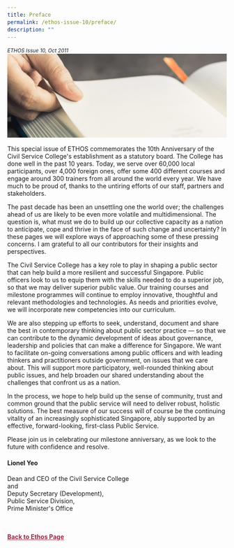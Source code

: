 ```yaml
---
title: Preface
permalink: /ethos-issue-10/preface/
description: ""
---
```

<style>

.back a
{
	color: #9f2943;
	font-weight: bold;
}

#banner img
{
	width:100%;
}
	
.author
{
border-bottom: 1px solid black;
margin-top:40px;
padding-bottom:30px;
border-top: 1px solid black;	

}

.author p {
	font-size: 0.9em;
	line-height:24px !important;
	}	

.break
{
   border-top: 1px solid  black;
   border-bottom: 1px solid black;
	 padding:20px;
	text-align:center;
	margin-top:50px;
}
	
.break1
{
font-family: Georgia;
	font-size:20px;
	font-style: italic;
	font-weight: bold;
}

.boxheader {
	color: white !important;
	}	

.containerbox {
	background-color: #eceedb;
	border-radius: 10px;
	padding: 5%;
	margin-top: 5%;
	
	}	

li {
	font-size: 15px !important;
	
	}	

</style>

<em><small>ETHOS Issue 10, Oct 2011</small></em>
<img src="/images/Landing_Banner_Images/banner_preface_foreword.jpg">


  
<p>This special issue of ETHOS commemorates the 10th Anniversary of the Civil Service College's establishment as a statutory board. The College has done well in the past 10 years. Today, we serve over 60,000 local participants, over 4,000 foreign ones, offer some 400 different courses and engage around 300 trainers from all around the world every year. We have much to be proud of, thanks to the untiring efforts of our staff, partners and stakeholders.</p>  
  
<p>The past decade has been an unsettling one the world over; the challenges ahead of us are likely to be even more volatile and multidimensional. The question is, what must we do to build up our collective capacity as a nation to anticipate, cope and thrive in the face of such change and uncertainty? In these pages we will explore ways of approaching some of these pressing concerns. I am grateful to all our contributors for their insights and perspectives.</p>  
  
<p>The Civil Service College has a key role to play in shaping a public sector that can help build a more resilient and successful Singapore. Public officers look to us to equip them with the skills needed to do a superior job, so that we may deliver superior public value. Our training courses and milestone programmes will continue to employ innovative, thoughtful and relevant methodologies and technologies. As needs and priorities evolve, we will incorporate new competencies into our curriculum.</p>  
  
<p>We are also stepping up efforts to seek, understand, document and share the best in contemporary thinking about public sector practice — so that we can contribute to the dynamic development of ideas about governance, leadership and policies that can make a difference for Singapore. We want to facilitate on-going conversations among public officers and with leading thinkers and practitioners outside government, on issues that we care about. This will support more participatory, well-rounded thinking about public issues, and help broaden our shared understanding about the challenges that confront us as a nation.</p>  
  
<p>In the process, we hope to help build up the sense of community, trust and common ground that the public service will need to deliver robust, holistic solutions. The best measure of our success will of course be the continuing vitality of an increasingly sophisticated Singapore, ably supported by an effective, forward-looking, first-class Public Service.</p>  
  
<p>Please join us in celebrating our milestone anniversary, as we look to the future with confidence and resolve.</p>  
  
<h4>Lionel Yeo</h4>  
  
<p>Dean and CEO of the Civil Service College <br>  
and <br>  
Deputy Secretary (Development), <br>  
Public Service Division,<br>  
Prime Minister's Office</p>  
  




<br>
<br>	
<div class="back">
<a href="/ethos/">Back to Ethos Page</a>	
</div>